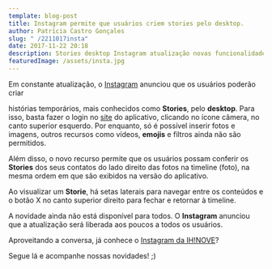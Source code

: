 ```yaml
---
template: blog-post
title: Instagram permite que usuários criem stories pelo desktop.
author: Patrícia Castro Gonçales
slug: " /2211017insta"
date: 2017-11-22 20:18
description: Stories desktop Instagram atualização novas funcionalidades emojis novidades
featuredImage: /assets/insta.jpg
---
```

<!--StartFragment-->

Em constante atualização, o [Instagram](https://www.instagram.com/) anunciou que os usuários poderão criar

histórias temporários, mais conhecidos como **Stories**, pelo **desktop**. Para isso, basta fazer o login no [site](https://www.instagram.com/) do aplicativo, clicando no ícone câmera, no canto superior esquerdo. Por enquanto, só é possível inserir fotos e imagens, outros recursos como vídeos, **emojis** e filtros ainda não são permitidos.



Além disso, o novo recurso permite que os usuários possam conferir os **Stories** dos seus contatos do lado direito das fotos na timeline (foto), na mesma ordem em que são exibidos na versão do aplicativo.

<!--EndFragment--><!--StartFragment-->

Ao visualizar um **Storie**, há setas laterais para navegar entre os conteúdos e o botão X no canto superior direito para fechar e retornar à timeline.



A novidade ainda não está disponível para todos. O **Instagram** anunciou que a atualização será liberada aos poucos a todos os usuários.



Aproveitando a conversa, já conhece o [Instagram da IH!NOVE](http://instagram.com/ihnovecomunicacao)?



Segue lá e acompanhe nossas novidades! ;)

<!--EndFragment-->